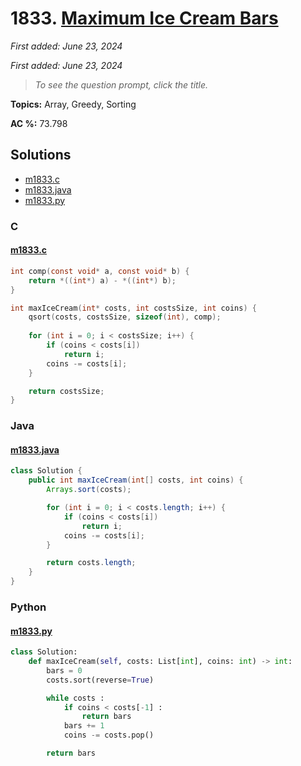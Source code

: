 # 1833. [Maximum Ice Cream Bars](<https://leetcode.com/problems/maximum-ice-cream-bars>)

*First added: June 23, 2024*

*First added: June 23, 2024*


> *To see the question prompt, click the title.*

**Topics:** Array, Greedy, Sorting

**AC %:** 73.798


## Solutions

- [m1833.c](<../my-submissions/m1833.c>)
- [m1833.java](<../my-submissions/m1833.java>)
- [m1833.py](<../my-submissions/m1833.py>)
### C
#### [m1833.c](<../my-submissions/m1833.c>)
```C
int comp(const void* a, const void* b) {
    return *((int*) a) - *((int*) b);
}

int maxIceCream(int* costs, int costsSize, int coins) {
    qsort(costs, costsSize, sizeof(int), comp);
    
    for (int i = 0; i < costsSize; i++) {
        if (coins < costs[i])
            return i;
        coins -= costs[i];
    }

    return costsSize;
}
```

### Java
#### [m1833.java](<../my-submissions/m1833.java>)
```Java
class Solution {
    public int maxIceCream(int[] costs, int coins) {
        Arrays.sort(costs);

        for (int i = 0; i < costs.length; i++) {
            if (coins < costs[i]) 
                return i;
            coins -= costs[i];
        }

        return costs.length;
    }
}
```

### Python
#### [m1833.py](<../my-submissions/m1833.py>)
```Python
class Solution:
    def maxIceCream(self, costs: List[int], coins: int) -> int:
        bars = 0
        costs.sort(reverse=True)

        while costs :
            if coins < costs[-1] :
                return bars
            bars += 1
            coins -= costs.pop()

        return bars
```

